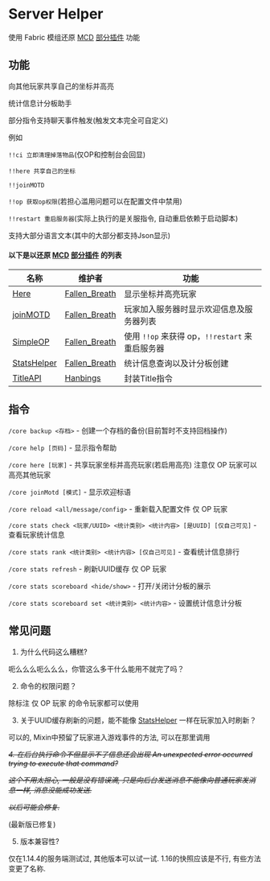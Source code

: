 # Server Helper

使用 Fabric 模组还原 [MCD](https://github.com/Fallen-Breath/MCDReforged) [部分插件](https://github.com/MCDReforged-Plugins/PluginCatalogue) 功能

## 功能

向其他玩家共享自己的坐标并高亮

统计信息计分板助手

部分指令支持聊天事件触发(触发文本完全可自定义)

例如

`!!ci 立即清理掉落物品`(仅OP和控制台会回显)

`!!here 共享自己的坐标`

`!!joinMOTD`

`!!op 获取op权限`(若担心滥用问题可以在配置文件中禁用)

`!!restart 重启服务器`(实际上执行的是关服指令, 自动重启依赖于启动脚本)

支持大部分语言文本(其中的大部分都支持Json显示)

#### 以下是以还原 [MCD](https://github.com/Fallen-Breath/MCDReforged) [部分插件](https://github.com/MCDReforged-Plugins/PluginCatalogue) 的列表
| 名称                                                 | 维护者                                            | 功能                                     |
| ---------------------------------------------------- | ------------------------------------------------- | ---------------------------------------- |
| [Here](https://github.com/TISUnion/Here)             | [Fallen_Breath](https://github.com/Fallen-Breath) | 显示坐标并高亮玩家                       |
| [joinMOTD](https://github.com/TISUnion/joinMOTD)             | [Fallen_Breath](https://github.com/Fallen-Breath) | 玩家加入服务器时显示欢迎信息及服务器列表                       |
| [SimpleOP](https://github.com/MCDReforged-Plugins/SimpleOP) | [Fallen_Breath](https://github.com/Fallen-Breath) | 使用 `!!op` 来获得 op，`!!restart` 来重启服务器 |
| [StatsHelper](https://github.com/TISUnion/StatsHelper)       | [Fallen_Breath](https://github.com/Fallen-Breath) | 统计信息查询以及计分板创建   |
| [TitleAPI](https://github.com/hanbings/TitleAPI)       | [Hanbings](https://github.com/hanbings) | 封装Title指令   |

## 指令

`/core backup <存档>` - 创建一个存档的备份(目前暂时不支持回档操作)

`/core help [页码]` - 显示指令帮助

`/core here [玩家]` - 共享玩家坐标并高亮玩家(若启用高亮) 注意仅 OP 玩家可以高亮其他玩家

`/core joinMotd [模式]` - 显示欢迎标语

`/core reload <all/message/config>` - 重新载入配置文件 仅 OP 玩家

`/core stats check <玩家/UUID> <统计类别> <统计内容> [是UUID] [仅自己可见]` - 查看玩家统计信息

`/core stats rank <统计类别> <统计内容> [仅自己可见]` - 查看统计信息排行

`/core stats refresh` - 刷新UUID缓存 仅 OP 玩家

`/core stats scoreboard <hide/show>` - 打开/关闭计分板的展示

`/core stats scoreboard set <统计类别> <统计内容>` - 设置统计信息计分板

## 常见问题

1. 为什么代码这么糟糕?

呃么么么呃么么么，你管这么多干什么能用不就完了吗？

2. 命令的权限问题？

除标注 仅 OP 玩家 的命令玩家都可以使用

3. 关于UUID缓存刷新的问题，能不能像 [StatsHelper](https://github.com/TISUnion/StatsHelper) 一样在玩家加入时刷新？

可以的, Mixin中预留了玩家进入游戏事件的方法, 可以在那里调用

~~*4. 在后台执行命令不但显示不了信息还会出现 An unexpected error occurred trying to execute that command?*~~

~~*这个不用太担心, 一般是没有错误滴, 只是向后台发送消息不能像向普通玩家发消息一样, 消息没能成功发送.*~~

~~*以后可能会修复.*~~

(最新版已修复)

5. 版本兼容性?

仅在1.14.4的服务端测试过, 其他版本可以试一试. 1.16的快照应该是不行, 有些方法变更了名称.
